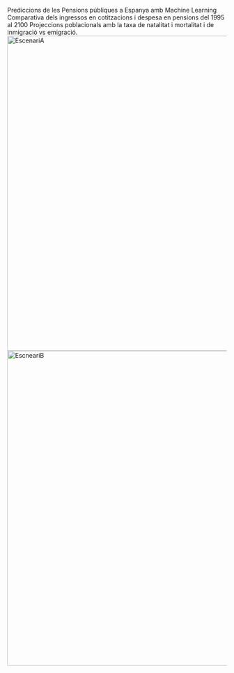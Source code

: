 Prediccions de les Pensions públiques a Espanya amb Machine Learning
Comparativa dels ingressos en cotitzacions i despesa en pensions del 1995 al 2100
Projeccions poblacionals amb la taxa de natalitat i mortalitat i de inmigració vs emigració.
<img width="724" alt="EscenariA" src="https://github.com/angeliufus/Estudi-amb-Machine-Learning-del-Sistema-de-Pensions-Public-espanyol/assets/29401511/03594da6-a3b4-4708-9cb6-152ba82369a2">
<img width="724" alt="EscneariB" src="https://github.com/angeliufus/Estudi-amb-Machine-Learning-del-Sistema-de-Pensions-Public-espanyol/assets/29401511/485f333a-54d2-4cff-aa17-1f7e99cb8983">

